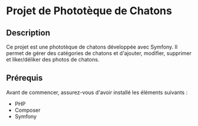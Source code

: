 # Projet de Phototèque de Chatons

## Description
Ce projet est une phototèque de chatons développée avec Symfony. Il permet de gérer des catégories de chatons et d'ajouter, modifier, supprimer et liker/déliker des photos de chatons.

## Prérequis
Avant de commencer, assurez-vous d'avoir installé les éléments suivants :
- PHP
- Composer
- Symfony
